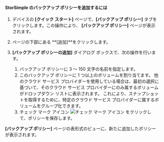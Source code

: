
<!--author=alkohli last changed: 9/11/15-->

#### <a name="to-add-a-storsimple-backup-policy"></a>StorSimple のバックアップ ポリシーを追加するには
1. デバイスの **[クイック スタート]** ページで、**[バックアップ ポリシー]** タブをクリックします。この操作により、 **[バックアップ ポリシー]** ページが表示されます。
2. ページの下部にある **[追加]**をクリックします。
3. **[バックアップ ポリシーの追加]** ダイアログ ボックスで、次の操作を行います。
   
   1. バックアップ ポリシーに 3 ～ 150 文字の名前を指定します。
   2. このバックアップ ポリシーに 1 つ以上のボリュームを割り当てます。 他のクラウド サービス プロバイダーを使用している場合は、最初の選択に基づいて、そのクラウド サービス プロバイダーにのみ属するボリュームがドロップダウン リストに表示されます。 これにより、スナップショットを取得するために、特定のクラウド サービス プロバイダーに属するボリュームをグループ化できます。
   3. チェック マーク アイコン  ![チェック マーク アイコン](./media/storsimple-add-backup-policy/HCS_CheckIcon-include.png) をクリックして、ポリシーを保存します。

**[バックアップ ポリシー]** ページの表形式のビューに、新たに追加したポリシーが表示されます。

